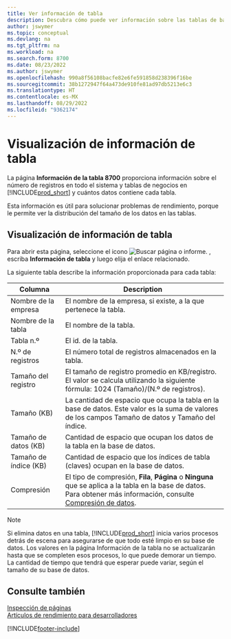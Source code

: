 ```yaml
---
title: Ver información de tabla
description: Descubra cómo puede ver información sobre las tablas de bases de datos en Business Central.
author: jswymer
ms.topic: conceptual
ms.devlang: na
ms.tgt_pltfrm: na
ms.workload: na
ms.search.form: 8700
ms.date: 08/23/2022
ms.author: jswymer
ms.openlocfilehash: 990a8f56108bacfe82e6fe591858d238396f16be
ms.sourcegitcommit: 38b1272947f64a473de910fe81ad97db5213e6c3
ms.translationtype: HT
ms.contentlocale: es-MX
ms.lasthandoff: 08/29/2022
ms.locfileid: "9362174"
---
```

# <a name="viewing-table-information"></a>Visualización de información de tabla

La página **Información de la tabla 8700** proporciona información sobre el número de registros en todo el sistema y tablas de negocios en [!INCLUDE[prod_short](includes/prod_short.md)] y cuántos datos contiene cada tabla.

Esta información es útil para solucionar problemas de rendimiento, porque le permite ver la distribución del tamaño de los datos en las tablas.

## <a name="viewing-table-information"></a>Visualización de información de tabla

Para abrir esta página, seleccione el icono ![Buscar página o informe.](media/ui-search/search_small.png "Icono de Buscar por página o informe") , escriba **Información de tabla** y luego elija el enlace relacionado.

La siguiente tabla describe la información proporcionada para cada tabla:

|Columna|Description|
|------|-----------|
|Nombre de la empresa|El nombre de la empresa, si existe, a la que pertenece la tabla.|
|Nombre de la tabla|El nombre de la tabla.|
|Tabla n.º|El id. de la tabla.|
|N.º de registros|El número total de registros almacenados en la tabla.|
|Tamaño del registro|El tamaño de registro promedio en KB/registro. El valor se calcula utilizando la siguiente fórmula: 1024 (Tamaño)/(N.º de registros). |
|Tamaño (KB)|La cantidad de espacio que ocupa la tabla en la base de datos. Este valor es la suma de valores de los campos Tamaño de datos y Tamaño del índice.|
|Tamaño de datos (KB)|Cantidad de espacio que ocupan los datos de la tabla en la base de datos.|
|Tamaño de índice (KB)|Cantidad de espacio que los índices de tabla (claves) ocupan en la base de datos.|
|Compresión|El tipo de compresión, **Fila**, **Página** o **Ninguna** que se aplica a la tabla en la base de datos. Para obtener más información, consulte [Compresión de datos](/sql/relational-databases/data-compression/data-compression?).|

> [!NOTE]
> Si elimina datos en una tabla, [!INCLUDE[prod_short](includes/prod_short.md)] inicia varios procesos detrás de escena para asegurarse de que todo esté limpio en su base de datos. Los valores en la página Información de la tabla no se actualizarán hasta que se completen esos procesos, lo que puede demorar un tiempo. La cantidad de tiempo que tendrá que esperar puede variar, según el tamaño de su base de datos.

## <a name="see-also"></a>Consulte también

[Inspección de páginas](across-inspect-page.md)  
[Artículos de rendimiento para desarrolladores](/dynamics365/business-central/dev-itpro/performance/performance-developer)  


[!INCLUDE[footer-include](includes/footer-banner.md)]